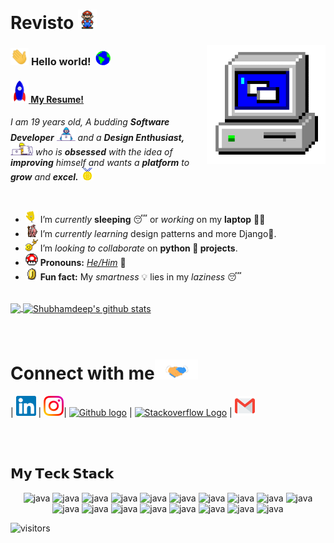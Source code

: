 # Revisto&nbsp;<img src="https://github.com/Revisto/Revisto/blob/master/Assets/Mario_Hello_Big.gif" width="30px">


<img align="right" alt="PC GIF" src="https://github.com/Revisto/Revisto/blob/master/Assets/PC.gif" width="190" />

### <img src="https://github.com/Revisto/Revisto/blob/master/Assets/Hi.gif" width="29px"> **Hello world!** &nbsp;<img src="https://github.com/Revisto/Revisto/blob/master/Assets/Earth.gif" width="24px">
#### <img src="https://github.com/Revisto/Revisto/blob/master/Assets/Rocket.gif" width="29px"><a href="https://github.com/Revisto/Revisto/raw/master/Assets/Alireza Revisto Shabani CV.pdf"> **My Resume!**</a> &nbsp; 

<p>
  <em>
    I am 19 years old, </a>A budding <b>Software Developer</b> <img src="https://github.com/Revisto/Revisto/blob/master/Assets/Developer.gif" width="30px"> and a <b>Design    Enthusiast,</b>&nbsp;<img src="https://github.com/Revisto/Revisto/blob/master/Assets/Designer.gif" width="36px">  who is <b>obsessed</b>
    with the idea of <b>improving</b> himself and wants a <b>platform</b> to 
    <b>grow</b> and 
    <b>excel.</b> <img src="https://github.com/Revisto/Revisto/blob/master/Assets/Medal.gif" width="20px">
  </em>  
</p>

<br>

- <img alt="GIF" src="https://github.com/Revisto/Revisto/blob/master/Assets/wave.gif" width="20px" /> I’m *currently* **sleeping** 😴 or *working* on my **laptop** 👨‍💻
- <img alt="GIF" src="https://github.com/Revisto/Revisto/blob/master/Assets/gandalf_parrot.gif" width="20px" /> I’m *currently learning* design patterns and more Django💪.
- <img alt="GIF" src="https://github.com/Revisto/Revisto/blob/master/Assets/headbang.gif" width="20px" /> I’m *looking to collaborate* on **python 🐍 projects**.
- <img alt="GIF" src="https://github.com/Revisto/Revisto/blob/master/Assets/powerup.gif" width="20px" /> **Pronouns:** [*He/Him*](https://pronoun.is/he) 🧔
- <img alt="GIF" src="https://github.com/Revisto/Revisto/blob/master/Assets/coin.gif" width="20px" /> **Fun fact:** My *smartness* 💡 lies in my *laziness* 😴


<br>

<a href="https://github.com/Revisto">
  <img align="center" src="https://github-readme-stats.vercel.app/api/top-langs/?username=Revisto&theme=dark&hide_langs_below=1" />
</a>

<a href="https://github.com/Revisto">
 <img align="center" src="https://github-readme-stats.vercel.app/api?username=Revisto&show_icons=true&theme=dark&line_height=27" alt="Shubhamdeep's github stats"/>
</a>


<br>
<!--
![Shubhamdeep's github stats](https://github-readme-stats.vercel.app/api?username=Revisto&show_icons=true&hide_border=true)
-->

<br>

<br>

# Connect with me<img src="https://github.com/Revisto/Revisto/blob/master/Assets/Handshake.gif" height="32px">



| [<img src="https://github.com/Revisto/Revisto/blob/master/Assets/Linkedin.svg" alt="Linkedin Logo" width="32">](https://www.linkedin.com/in/alireza-sha-bani-40a973171/) | [<img src="https://github.com/Revisto/Revisto/blob/master/Assets/Instagram.svg" alt="instagram logo" width="32">](https://www.instagram.com/Revisto/)| [<img src="https://cdn.svgporn.com/logos/github-icon.svg" alt="Github logo" width="34">](https://github.com/Revisto) | [<img src="https://cdn.svgporn.com/logos/stackoverflow-icon.svg" alt="Stackoverflow Logo" width="28">](https://stackoverflow.com/users/13622976/revisto) | [<img src="https://github.com/Revisto/Revisto/blob/master/Assets/Gmail.svg" alt="Gmail logo" height="32">](mailto:theRevisto@gmail.com)



<br>
<br>







## 𝗠𝘆 𝗧𝗲𝗰𝗸 𝗦𝘁𝗮𝗰𝗸


<p align="center">
      <img src="https://cdn.svgporn.com/logos/html-5.svg" alt="java" width="65" height="65"/> 
      <img src="https://cdn.svgporn.com/logos/css-3.svg" alt="java" width="65" height="65"/> 
      <img src="https://cdn.svgporn.com/logos/javascript.svg" alt="java" width="65" height="65"/> 
      <img src="https://cdn.svgporn.com/logos/python.svg" alt="java" width="65" height="65"/> 
      <img src="https://cdn.svgporn.com/logos/flask.svg" alt="java" width="65" height="65"/> 
      <img src="https://cdn.svgporn.com/logos/django-icon.svg" alt="java" width="65" height="65"/> 
      <img src="https://cdn.svgporn.com/logos/docker-icon.svg" alt="java" width="65" height="65"/> 
      <img src="https://cdn.svgporn.com/logos/git-icon.svg" alt="java" width="65" height="65"/> 
      <img src="https://cdn.svgporn.com/logos/mongodb-icon.svg" alt="java" width="65" height="65"/> 
      <img src="https://cdn.svgporn.com/logos/linux-tux.svg" alt="java" width="65" height="65"/> 
      <img src="https://cdn.svgporn.com/logos/ubuntu.svg" alt="java" width="65" height="65"/> 
      <img src="https://cdn.svgporn.com/logos/cloudflare.svg" alt="java" width="65" height="65"/> 
      <img src="https://cdn.svgporn.com/logos/visual-studio-code.svg" alt="java" width="65" height="65"/> 
      <img src="https://cdn.svgporn.com/logos/openai-icon.svg" alt="java" width="65" height="65"/> 
      <img src="https://cdn.svgporn.com/logos/rabbitmq-icon.svg" alt="java" width="65" height="65"/> 
      <img src="https://cdn.svgporn.com/logos/adobe-illustrator.svg" alt="java" width="65" height="65"/> 
      <img src="https://cdn.svgporn.com/logos/adobe-photoshop.svg" alt="java" width="65" height="65"/> 
      <img src="https://cdn.svgporn.com/logos/adobe-indesign.svg" alt="java" width="65" height="65"/> 
</p>


![visitors](https://visitor-badge.laobi.icu/badge?page_id=Revisto)

